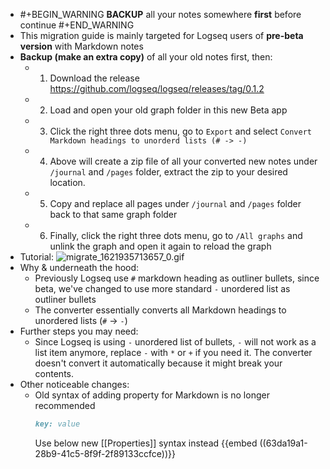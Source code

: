 - #+BEGIN_WARNING
  **BACKUP** all your notes somewhere **first** before continue
  #+END_WARNING
- This migration guide is mainly targeted for Logseq users of **pre-beta version** with Markdown notes
- **Backup (make an extra copy)** of all your old notes first, then:
	- 1. Download the release https://github.com/logseq/logseq/releases/tag/0.1.2
	- 2. Load and open your old graph folder in this new Beta app
	- 3. Click the right three dots menu, go to `Export` and select `Convert Markdown headings to unorderd lists (# -> -)`
	- 4. Above will create a zip file of all your converted new notes under `/journal` and `/pages` folder, extract the zip to your desired location.
	- 5. Copy and replace all pages under `/journal` and `/pages` folder back to that same graph folder
	- 6. Finally, click the right three dots menu, go to `/All graphs` and unlink the graph and open it again to reload the graph
- Tutorial:
  ![migrate_1621935713657_0.gif](../assets/migrate_1621935713657_0_1675656822463_0.gif)
- Why & underneath the hood:
	- Previously Logseq use `#` markdown heading as outliner bullets, since beta, we've changed to use more standard `-` unordered list as outliner bullets
	- The converter essentially converts all Markdown headings to unordered lists (`#` -> `-`)
- Further steps you may need:
	- Since Logseq is using `-` unordered list of bullets, `-` will not work as a list item anymore, replace `-` with `*` or `+` if you need it. The converter doesn't convert it automatically because it might break your contents.
- Other noticeable changes:
	- Old syntax of adding property for Markdown is no longer recommended
	  ``` markdown
	  key: value
	  ```
	  Use below new [[Properties]] syntax instead {{embed ((63da19a1-28b9-41c5-8f9f-2f89133ccfce))}}